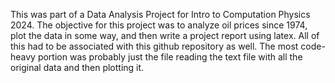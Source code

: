 This was part of a Data Analysis Project for Intro to Computation Physics 2024. The objective for this project was to analyze oil prices since 1974, plot the data in some way, and then write a project report using latex. All of this had to be associated with this github repository as well. The most code-heavy portion was probably just the file reading the text file with all the original data and then plotting it.
